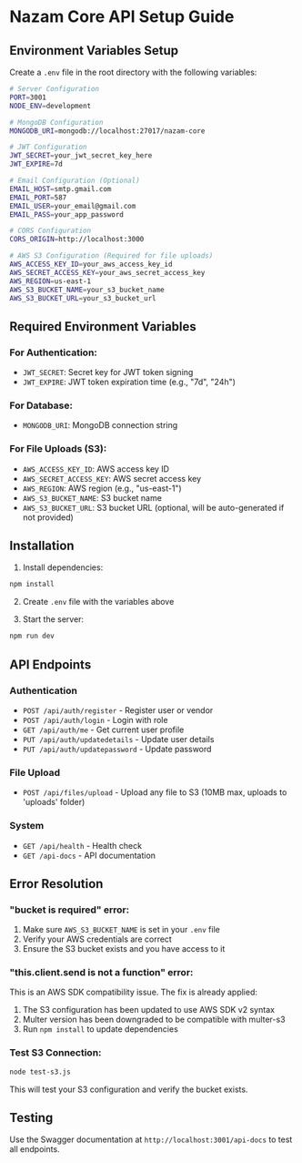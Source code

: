 # Nazam Core API Setup Guide

## Environment Variables Setup

Create a `.env` file in the root directory with the following variables:

```bash
# Server Configuration
PORT=3001
NODE_ENV=development

# MongoDB Configuration
MONGODB_URI=mongodb://localhost:27017/nazam-core

# JWT Configuration
JWT_SECRET=your_jwt_secret_key_here
JWT_EXPIRE=7d

# Email Configuration (Optional)
EMAIL_HOST=smtp.gmail.com
EMAIL_PORT=587
EMAIL_USER=your_email@gmail.com
EMAIL_PASS=your_app_password

# CORS Configuration
CORS_ORIGIN=http://localhost:3000

# AWS S3 Configuration (Required for file uploads)
AWS_ACCESS_KEY_ID=your_aws_access_key_id
AWS_SECRET_ACCESS_KEY=your_aws_secret_access_key
AWS_REGION=us-east-1
AWS_S3_BUCKET_NAME=your_s3_bucket_name
AWS_S3_BUCKET_URL=your_s3_bucket_url
```

## Required Environment Variables

### For Authentication:
- `JWT_SECRET`: Secret key for JWT token signing
- `JWT_EXPIRE`: JWT token expiration time (e.g., "7d", "24h")

### For Database:
- `MONGODB_URI`: MongoDB connection string

### For File Uploads (S3):
- `AWS_ACCESS_KEY_ID`: AWS access key ID
- `AWS_SECRET_ACCESS_KEY`: AWS secret access key
- `AWS_REGION`: AWS region (e.g., "us-east-1")
- `AWS_S3_BUCKET_NAME`: S3 bucket name
- `AWS_S3_BUCKET_URL`: S3 bucket URL (optional, will be auto-generated if not provided)

## Installation

1. Install dependencies:
```bash
npm install
```

2. Create `.env` file with the variables above

3. Start the server:
```bash
npm run dev
```

## API Endpoints

### Authentication
- `POST /api/auth/register` - Register user or vendor
- `POST /api/auth/login` - Login with role
- `GET /api/auth/me` - Get current user profile
- `PUT /api/auth/updatedetails` - Update user details
- `PUT /api/auth/updatepassword` - Update password

### File Upload
- `POST /api/files/upload` - Upload any file to S3 (10MB max, uploads to 'uploads' folder)

### System
- `GET /api/health` - Health check
- `GET /api-docs` - API documentation

## Error Resolution

### "bucket is required" error:
1. Make sure `AWS_S3_BUCKET_NAME` is set in your `.env` file
2. Verify your AWS credentials are correct
3. Ensure the S3 bucket exists and you have access to it

### "this.client.send is not a function" error:
This is an AWS SDK compatibility issue. The fix is already applied:
1. The S3 configuration has been updated to use AWS SDK v2 syntax
2. Multer version has been downgraded to be compatible with multer-s3
3. Run `npm install` to update dependencies

### Test S3 Connection:
```bash
node test-s3.js
```

This will test your S3 configuration and verify the bucket exists.

## Testing

Use the Swagger documentation at `http://localhost:3001/api-docs` to test all endpoints.
